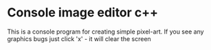 # Console image editor c++
This is a console program for creating simple pixel-art.
If you see any graphics bugs just click 'x' - it will clear the screen
